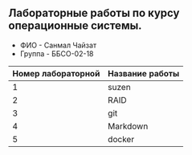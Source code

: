 ## Лабораторные работы по курсу операционные системы.
- ФИО - Санмал Чайзат 
- Группа - ББСО-02-18


| Номер лабораторной | Название работы |
| -------------------|-----------------|
|          1         |     suzen       |
|          2         |     RAID        |
|          3         |     git         |
|          4         |     Markdown    |
|          5         |     docker      |
